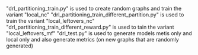 "drl_partitioning_train.py" is used to create random graphs and train the variant "local_nc"
"drl_partitioning_train_different_partition.py" is used to train the variant "local_leftovers_nc"
"drl_partitioning_train_different_reward.py" is used to tain the variant "local_leftovers_mf"
"drl_test.py" is used to generate models metis only and local only and also generate metrics (on new graphs that are randomly generated)
